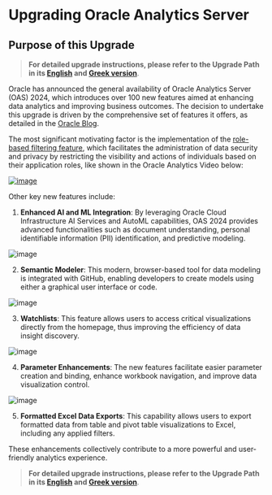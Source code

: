 # Upgrading Oracle Analytics Server

## Purpose of this Upgrade

> **For detailed upgrade instructions, please refer to the Upgrade Path in its [English](docs/Oracle-Analytics-Server/Upgrading-Oracle-Analytics-Server.md) and [Greek version](docs/Oracle-Analytics-Server/Upgrading-Oracle-Analytics-Server-Greek.md)**.

Oracle has announced the general availability of Oracle Analytics Server (OAS) 2024, which introduces over 100 new features aimed at enhancing data analytics and improving business outcomes. The decision to undertake this upgrade is driven by the comprehensive set of features it offers, as detailed in the [Oracle Blog](https://blogs.oracle.com/analytics/post/announcing-the-general-availability-of-oracle-analytics-server-2024). 

The most significant motivating factor is the implementation of the [role-based filtering feature](https://docs.oracle.com/en/cloud/paas/analytics-cloud/tutorial-role-based-filters/index.html#step_one), which facilitates the administration of data security and privacy by restricting the visibility and actions of individuals based on their application roles, like shown in the Oracle Analytics Video below:

[![image](https://github.com/Lefteris-Souflas/Lefteris-Souflas.github.io/assets/143879796/65894533-6bab-41d1-be40-b8cd3666b82b)](https://www.youtube.com/watch?v=0WLtYK9RZNI)

Other key new features include:

1. **Enhanced AI and ML Integration**: By leveraging Oracle Cloud Infrastructure AI Services and AutoML capabilities, OAS 2024 provides advanced functionalities such as document understanding, personal identifiable information (PII) identification, and predictive modeling.

![image](https://github.com/Lefteris-Souflas/Lefteris-Souflas.github.io/assets/143879796/88b0e7d3-056b-4107-b282-e1c58a086cc1)

2. **Semantic Modeler**: This modern, browser-based tool for data modeling is integrated with GitHub, enabling developers to create models using either a graphical user interface or code.

![image](https://github.com/Lefteris-Souflas/Lefteris-Souflas.github.io/assets/143879796/db341fc7-7a04-4dd4-8040-5189a0f5074b)

3. **Watchlists**: This feature allows users to access critical visualizations directly from the homepage, thus improving the efficiency of data insight discovery.

![image](https://github.com/Lefteris-Souflas/Lefteris-Souflas.github.io/assets/143879796/7e67489d-0797-4899-84fb-aff32393e22b)

4. **Parameter Enhancements**: The new features facilitate easier parameter creation and binding, enhance workbook navigation, and improve data visualization control.

![image](https://github.com/Lefteris-Souflas/Lefteris-Souflas.github.io/assets/143879796/35d55a79-607b-43b5-b874-ac82b1a2c281)

5. **Formatted Excel Data Exports**: This capability allows users to export formatted data from table and pivot table visualizations to Excel, including any applied filters.

These enhancements collectively contribute to a more powerful and user-friendly analytics experience.

> **For detailed upgrade instructions, please refer to the Upgrade Path in its [English](docs/Oracle-Analytics-Server/Upgrading-Oracle-Analytics-Server.md) and [Greek version](docs/Oracle-Analytics-Server/Upgrading-Oracle-Analytics-Server-Greek.md)**.
